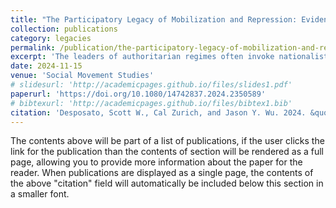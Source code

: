 ```yaml
---
title: "The Participatory Legacy of Mobilization and Repression: Evidence from a Student Movement."
collection: publications
category: legacies
permalink: /publication/the-participatory-legacy-of-mobilization-and-repression:-evidence-from-a-student-movement-2024
excerpt: 'The leaders of authoritarian regimes often invoke nationalist themes to garner support from their populations. However, negative experiences with the regime may effectively inoculate individuals against nationalist campaigns, reducing the ability of the regime to sway public opinion. In this paper, we study the long-term effects of mobilization and repression on nationalist attitudes. We exploit a discontinuity in exposure to a student movement, by comparing alumni who were in college and on campus during the movement with alumni who only enrolled after the movement was suppressed. We find that alumni who were in college during the movement are substantially less nationalistic than those who enrolled shortly thereafter. Our findings are consistent across a range of specifications and show that exposure to mass mobilization and state repression is associated with lower support for nationalism. These differences are observable more than twenty-five years later, despite sustained state censorship.'
date: 2024-11-15
venue: 'Social Movement Studies'
# slidesurl: 'http://academicpages.github.io/files/slides1.pdf'
paperurl: 'https://doi.org/10.1080/14742837.2024.2350589'
# bibtexurl: 'http://academicpages.github.io/files/bibtex1.bib'
citation: 'Desposato, Scott W., Cal Zurich, and Jason Y. Wu. 2024. &quot;The Participatory Legacy of Mobilization and Repression: Evidence from a Student Movement.&quot; <i>Social Movement Studies</i>.'
---
```

The contents above will be part of a list of publications, if the user clicks the link for the publication than the contents of section will be rendered as a full page, allowing you to provide more information about the paper for the reader. When publications are displayed as a single page, the contents of the above "citation" field will automatically be included below this section in a smaller font.

